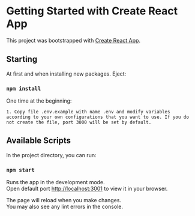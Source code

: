 # Getting Started with Create React App

This project was bootstrapped with [Create React App](https://github.com/facebook/create-react-app).


## Starting

At first and when installing new packages. Eject:

### `npm install`

One time at the beginning:

    1. Copy file .env.example with name .env and modify variables according to your own configurations that you want to use. If you do not create the file, port 3000 will be set by default.
 
## Available Scripts

In the project directory, you can run:

### `npm start`

Runs the app in the development mode.\
Open default port [http://localhost:3001](http://localhost:3001) to view it in your browser.

The page will reload when you make changes.\
You may also see any lint errors in the console.
